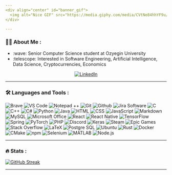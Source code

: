 ```yaml
---
<div align="center" id="banner_gif">
  <img alt="Nice GIF" src="https://media.giphy.com/media/CVtNe84hhYF9u/giphy.gif" width="500" height="450"/>
</div>

---
```

### :technologist: About Me :
<ul>
  <li> :wave: Senior Computer Science student at Ozyegin University </li>
  <li> :telescope: Interested in Software Engineering, Artificial Intelligence, Data Science, Cryptocurrencies, Economics </li>
</ul>
<div align="center">
  <a href="https://www.linkedin.com/in/verep-goksel/">
    <img alt="LinkedIn" src="https://img.shields.io/badge/LinkedIn-0077B5?style=for-the-badge&logo=linkedin&logoColor=white"/>
  </a>
</div>

---
### :hammer_and_wrench: Languages and Tools :
<div id="tools">
  <img alt="Brave" src="https://img.shields.io/badge/-Brave_Browser-FB542B?style=for-the-badge&logo=brave&logoColor=white"/>
  <img alt="VS Code" src="https://img.shields.io/badge/VS_Code-007ACC?style=for-the-badge&logo=Visual%20Studio%20Code&logoColor=white"/>
  <img alt="Notepad ++" src="https://img.shields.io/badge/Notepad++-90E59A.svg?style=for-the-badge&logo=notepad%2B%2B&logoColor=black"/>
  <img alt="Git" src="https://img.shields.io/badge/-Git-F05032?style=for-the-badge&logo=git&logoColor=white"/>
  <img alt="Github" src="https://img.shields.io/badge/GitHub-181717?style=for-the-badge&logo=github&logoColor=white"/>
  <img alt="Jira Software" src="https://img.shields.io/badge/Jira_Software-0052CC?style=for-the-badge&logo=jira-software&logoColor=white"/>
  <img alt="C" src="https://img.shields.io/badge/c-00599C?style=for-the-badge&logo=c&logoColor=white"/>
  <img alt="C++" src="https://img.shields.io/badge/C%2B%2B-00599C?style=for-the-badge&logo=c%2B%2B&logoColor=white"/>
  <img alt="C#" src="https://img.shields.io/badge/C%23-239120?style=for-the-badge&logo=c-sharp&logoColor=white"/>
  <img alt="Python" src="https://img.shields.io/badge/Python-3776AB?style=for-the-badge&logo=python&logoColor=white"/>
  <img alt="Java" src="https://img.shields.io/badge/Java-ED8B00?style=for-the-badge&logo=java&logoColor=white"/>
  <img alt="HTML" src="https://img.shields.io/badge/HTML-239120?style=for-the-badge&logo=html5&logoColor=white"/>
  <img alt="CSS" src="https://img.shields.io/badge/CSS-239120?&style=for-the-badge&logo=css3&logoColor=white"/>
  <img alt="JavaScript" src="https://img.shields.io/badge/JavaScript-F7DF1E?style=for-the-badge&logo=javascript&logoColor=black"/>
  <img alt="Markdown" src="https://img.shields.io/badge/Markdown-000000?style=for-the-badge&logo=markdown&logoColor=white"/>
  <img alt="MySQL" src="https://img.shields.io/badge/MySQL-00000F?style=for-the-badge&logo=mysql&logoColor=white"/>
  <img alt="Microsoft Office" src="https://img.shields.io/badge/Microsoft_Office-D83B01?style=for-the-badge&logo=microsoft-office&logoColor=white"/>
  <img alt="React" src="https://img.shields.io/badge/React-20232A?style=for-the-badge&logo=react&logoColor=61DAFB"/>
  <img alt="React Native" src="https://img.shields.io/badge/React_Native-20232A?style=for-the-badge&logo=react&logoColor=61DAFB"/>
  <img alt="TensorFlow" src="https://img.shields.io/badge/TensorFlow-FF6F00?style=for-the-badge&logo=tensorflow&logoColor=white"/>
  <img alt="Spring" src="https://img.shields.io/badge/Spring-6DB33F?style=for-the-badge&logo=spring&logoColor=white"/>
  <img alt="PyTorch" src="https://img.shields.io/badge/PyTorch-EE4C2C?style=for-the-badge&logo=PyTorch&logoColor=white"/>
  <img alt="PHP" src="https://img.shields.io/badge/PHP-777BB4?style=for-the-badge&logo=php&logoColor=white"/>
  <img alt="Discord" src="https://img.shields.io/badge/Discord-7289DA?style=for-the-badge&logo=discord&logoColor=white"/>
  <img alt="Keras" src="https://img.shields.io/badge/Keras-%23D00000.svg?style=for-the-badge&logo=Keras&logoColor=white"/>
  <img alt="Steam" src="https://img.shields.io/badge/Steam-000000?style=for-the-badge&logo=steam&logoColor=white"/>
  <img alt="Epic Games" src="https://shields.io/badge/Epic_Games-313131?style=for-the-badge&logo=epicGames&logoColor=white"/>
  <img alt="Stack Overflow" src="https://shields.io/badge/Stack_Overflow-F58025?style=for-the-badge&logo=stackoverflow&logoColor=white"/>
  <img alt="LaTeX" src="https://shields.io/badge/LaTeX-008080?style=for-the-badge&logo=latex&logoColor=white"/>
  <img alt="Postgre SQL" src="https://img.shields.io/badge/PostgreSQL-316192?style=for-the-badge&logo=postgresql&logoColor=white"/>
  <img alt="Ubuntu" src="https://img.shields.io/badge/Ubuntu-E95420?style=for-the-badge&logo=ubuntu&logoColor=white"/>
  <img alt="Rust" src="https://img.shields.io/badge/Rust-000000?style=for-the-badge&logo=rust&logoColor=white"/>
  <img alt="Docker" src="https://img.shields.io/badge/Docker-2496ED?style=for-the-badge&logo=docker&logoColor=white"/>
  <img alt="CMake" src="https://img.shields.io/badge/CMake-064F8C?style=for-the-badge&logo=cmake&logoColor=white"/>
  <img alt="npm" src="https://img.shields.io/badge/npm-CB3837?style=for-the-badge&logo=npm&logoColor=white"/>
  <img alt="Selenium" src="https://img.shields.io/badge/Selenium-43B02A?style=for-the-badge&logo=selenium&logoColor=white"/>
  <img alt="MATLAB" src="https://img.shields.io/badge/MATLAB-000000?style=for-the-badge&logo=matlab&logoColor=white"/>
  <img alt="Node.js" src="https://img.shields.io/badge/Node.js-43853D?style=for-the-badge&logo=node.js&logoColor=white"/>
</div>

---
### :fire: Stats :
[![GitHub Streak](https://github-readme-streak-stats.herokuapp.com?user=Chiostygi&theme=dark&date_format=M%20j%5B%2C%20Y%5D)](https://git.io/streak-stats)

---
<!--
---
[![Top Langs](https://github-readme-stats.vercel.app/api/top-langs/?username=Chiostygi&layout=compact)](https://github.com/anuraghazra/github-readme-stats)

---
-->

